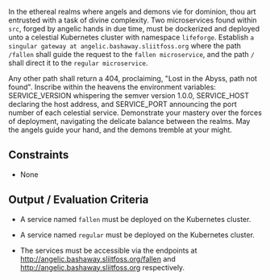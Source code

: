 In the ethereal realms where angels and demons vie for dominion, thou art entrusted with a task of divine complexity. Two microservices found within `src`, forged by angelic hands in due time, must be dockerized and deployed unto a celestial Kubernetes cluster with namespace `lifeforge`. Establish `a singular gateway at angelic.bashaway.sliitfoss.org` where the path `/fallen` shall guide the request to the `fallen microservice`, and the path `/` shall direct it to the `regular microservice`. 

Any other path shall return a 404, proclaiming, "Lost in the Abyss, path not found". Inscribe within the heavens the environment variables: SERVICE_VERSION whispering the semver version 1.0.0, SERVICE_HOST declaring the host address, and SERVICE_PORT announcing the port number of each celestial service. Demonstrate your mastery over the forces of deployment, navigating the delicate balance between the realms. May the angels guide your hand, and the demons tremble at your might.

## Constraints

- None

## Output / Evaluation Criteria

- A service named `fallen` must be deployed on the Kubernetes cluster.

- A service named `regular` must be deployed on the Kubernetes cluster.

- The services must be accessible via the endpoints at http://angelic.bashaway.sliitfoss.org/fallen and http://angelic.bashaway.sliitfoss.org respectively.
